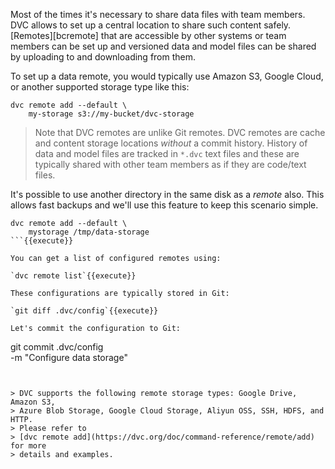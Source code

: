 Most of the times it's necessary to share data files with team members. DVC
allows to set up a central location to share such content safely.
[Remotes][bcremote] that are accessible by other systems or team members can be
set up and versioned data and model files can be shared by uploading to and
downloading from them. 

To set up a data remote, you would typically use Amazon S3, Google Cloud, or
another supported storage type like this:

```
dvc remote add --default \
    my-storage s3://my-bucket/dvc-storage
```

> Note that DVC remotes are unlike Git remotes. DVC remotes are cache and content
> storage locations _without_ a commit history. History of data and model files
> are tracked in `*.dvc` text files and these are typically shared with other
> team members as if they are code/text files. 

It's possible to use another directory in the same disk as a _remote_ also.
This allows fast backups and we'll use this feature to keep this scenario
simple. 

```
dvc remote add --default \
    mystorage /tmp/data-storage
```{{execute}}

You can get a list of configured remotes using:

`dvc remote list`{{execute}}

These configurations are typically stored in Git:

`git diff .dvc/config`{{execute}}

Let's commit the configuration to Git: 

```
git commit .dvc/config \
    -m "Configure data storage"
```{{execute}}


> DVC supports the following remote storage types: Google Drive, Amazon S3,
> Azure Blob Storage, Google Cloud Storage, Aliyun OSS, SSH, HDFS, and HTTP.
> Please refer to
> [dvc remote add](https://dvc.org/doc/command-reference/remote/add) for more
> details and examples.
